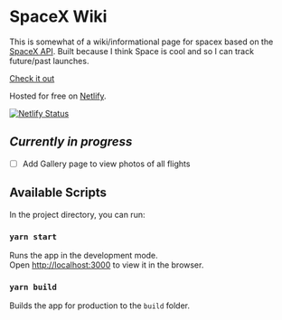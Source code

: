 # SpaceX Wiki

This is somewhat of a wiki/informational page for spacex based on the [SpaceX API](https://github.com/r-spacex/SpaceX-API). Built because I think Space is cool and so I can track future/past launches. 

[Check it out](https://spacex.mthyu.com)

Hosted for free on [Netlify](https://netlify.com). 

[![Netlify Status](https://api.netlify.com/api/v1/badges/9a34cf15-4fe4-4237-afcf-22dc6ed82959/deploy-status)](https://app.netlify.com/sites/thirsty-hugle-4182e7/deploys)


## _Currently in progress_
- [ ] Add Gallery page to view photos of all flights

## Available Scripts

In the project directory, you can run:

### `yarn start`

Runs the app in the development mode.<br />
Open [http://localhost:3000](http://localhost:3000) to view it in the browser.

### `yarn build`

Builds the app for production to the `build` folder.<br />


